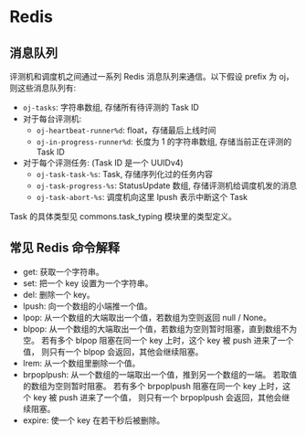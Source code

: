 # Redis

## 消息队列

评测机和调度机之间通过一系列 Redis 消息队列来通信。以下假设
prefix 为 oj，则这些消息队列有:

- `oj-tasks`: 字符串数组, 存储所有待评测的 Task ID
- 对于每台评测机:
  - `oj-heartbeat-runner%d`: float，存储最后上线时间
  - `oj-in-progress-runner%d`: 长度为 1 的字符串数组, 存储当前正在评测的 Task ID
- 对于每个评测任务: (Task ID 是一个 UUIDv4)
  - `oj-task-task-%s`: Task, 存储序列化过的任务内容
  - `oj-task-progress-%s`: StatusUpdate 数组, 存储评测机给调度机发的消息
  - `oj-task-abort-%s`: 调度机向这里 lpush 表示中断这个 Task

Task 的具体类型见 commons.task_typing 模块里的类型定义。

## 常见 Redis 命令解释

- get: 获取一个字符串。
- set: 把一个 key 设置为一个字符串。
- del: 删除一个 key。
- lpush: 向一个数组的小端推一个值。
- lpop: 从一个数组的大端取出一个值，若数组为空则返回 null / None。
- blpop: 从一个数组的大端取出一个值，若数组为空则暂时阻塞，直到数组不为空。
  若有多个 blpop 阻塞在同一个 key 上时，这个 key 被 push 进来了一个值，
  则只有一个 blpop 会返回，其他会继续阻塞。
- lrem: 从一个数组里删除一个值。
- brpoplpush: 从一个数组的一端取出一个值，推到另一个数组的一端。
  若取值的数组为空则暂时阻塞。
  若有多个 brpoplpush 阻塞在同一个 key 上时，这个 key 被 push 进来了一个值，
  则只有一个 brpoplpush 会返回，其他会继续阻塞。
- expire: 使一个 key 在若干秒后被删除。
